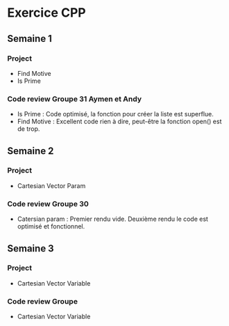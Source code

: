 # Exercice CPP

## Semaine 1

### Project 
- Find Motive
- Is Prime

### Code review Groupe 31 Aymen et Andy
- Is Prime : Code optimisé, la fonction pour créer la liste est superflue.
- Find Motive : Excellent code rien à dire, peut-être la fonction open() est de trop.

## Semaine 2

### Project
- Cartesian Vector Param

### Code review Groupe 30
 - Catersian param : Premier rendu vide. Deuxième rendu le code est optimisé et fonctionnel.

## Semaine 3

### Project
- Cartesian Vector Variable

### Code review Groupe
- Cartesian Vector Variable
